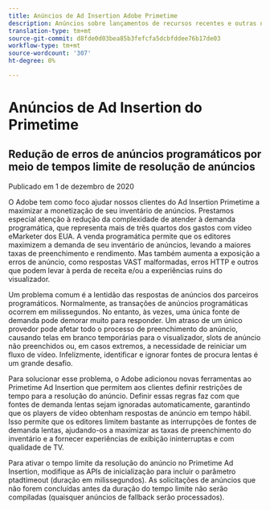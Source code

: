 ```yaml
---
title: Anúncios de Ad Insertion Adobe Primetime
description: Anúncios sobre lançamentos de recursos recentes e outras notícias relacionadas sobre o Primetime Ad Insertion
translation-type: tm+mt
source-git-commit: d8fde0d03bea85b3fefcfa5dcbfddee76b17de03
workflow-type: tm+mt
source-wordcount: '307'
ht-degree: 0%

---
```



# Anúncios de Ad Insertion do Primetime

## Redução de erros de anúncios programáticos por meio de tempos limite de resolução de anúncios

Publicado em 1 de dezembro de 2020

O Adobe tem como foco ajudar nossos clientes do Ad Insertion Primetime a maximizar a monetização de seu inventário de anúncios. Prestamos especial atenção à redução da complexidade de atender à demanda programática, que representa mais de três quartos dos gastos com vídeo eMarketer dos EUA. A venda programática permite que os editores maximizem a demanda de seu inventário de anúncios, levando a maiores taxas de preenchimento e rendimento. Mas também aumenta a exposição a erros de anúncio, como respostas VAST malformadas, erros HTTP e outros que podem levar à perda de receita e/ou a experiências ruins do visualizador.

Um problema comum é a lentidão das respostas de anúncios dos parceiros programáticos. Normalmente, as transações de anúncios programáticas ocorrem em milissegundos. No entanto, às vezes, uma única fonte de demanda pode demorar muito para responder. Um atraso de um único provedor pode afetar todo o processo de preenchimento do anúncio, causando telas em branco temporárias para o visualizador, slots de anúncio não preenchidos ou, em casos extremos, a necessidade de reiniciar um fluxo de vídeo. Infelizmente, identificar e ignorar fontes de procura lentas é um grande desafio.

Para solucionar esse problema, o Adobe adicionou novas ferramentas ao Primetime Ad Insertion que permitem aos clientes definir restrições de tempo para a resolução do anúncio. Definir essas regras faz com que fontes de demanda lentas sejam ignoradas automaticamente, garantindo que os players de vídeo obtenham respostas de anúncio em tempo hábil. Isso permite que os editores limitem bastante as interrupções de fontes de demanda lentas, ajudando-os a maximizar as taxas de preenchimento do inventário e a fornecer experiências de exibição ininterruptas e com qualidade de TV.

Para ativar o tempo limite da resolução do anúncio no Primetime Ad Insertion, modifique as APIs de inicialização para incluir o parâmetro ptadtimeout (duração em milissegundos).  As solicitações de anúncios que não forem concluídas antes da duração do tempo limite não serão compiladas (quaisquer anúncios de fallback serão processados).